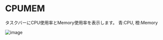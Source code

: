 # CPUMEM

タスクバーにCPU使用率とMemory使用率を表示します。
青:CPU, 橙:Memory

![image](https://user-images.githubusercontent.com/13842793/164959035-d222bcb7-6edb-4e9b-af61-096d6c973c2d.png)
